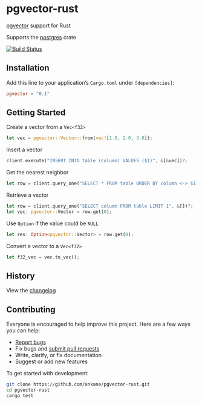 # pgvector-rust

[pgvector](https://github.com/ankane/pgvector) support for Rust

Supports the [postgres](https://github.com/sfackler/rust-postgres) crate

[![Build Status](https://github.com/ankane/pgvector-rust/workflows/build/badge.svg?branch=master)](https://github.com/ankane/pgvector-rust/actions)

## Installation

Add this line to your application’s `Cargo.toml` under `[dependencies]`:

```toml
pgvector = "0.1"
```

## Getting Started

Create a vector from a `Vec<f32>`

```rust
let vec = pgvector::Vector::from(vec![1.0, 2.0, 3.0]);
```

Insert a vector

```rust
client.execute("INSERT INTO table (column) VALUES ($1)", &[&vec])?;
```

Get the nearest neighbor

```rust
let row = client.query_one("SELECT * FROM table ORDER BY column <-> $1 LIMIT 1", &[&vec])?;
```

Retrieve a vector

```rust
let row = client.query_one("SELECT column FROM table LIMIT 1", &[])?;
let vec: pgvector::Vector = row.get(0);
```

Use `Option` if the value could be `NULL`

```rust
let res: Option<pgvector::Vector> = row.get(0);
```

Convert a vector to a `Vec<f32>`

```rust
let f32_vec = vec.to_vec();
```

## History

View the [changelog](https://github.com/ankane/pgvector-rust/blob/master/CHANGELOG.md)

## Contributing

Everyone is encouraged to help improve this project. Here are a few ways you can help:

- [Report bugs](https://github.com/ankane/pgvector-rust/issues)
- Fix bugs and [submit pull requests](https://github.com/ankane/pgvector-rust/pulls)
- Write, clarify, or fix documentation
- Suggest or add new features

To get started with development:

```sh
git clone https://github.com/ankane/pgvector-rust.git
cd pgvector-rust
cargo test
```
